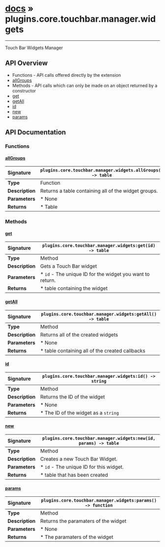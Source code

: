 # [docs](index.md) » plugins.core.touchbar.manager.widgets
---

Touch Bar Widgets Manager

## API Overview
* Functions - API calls offered directly by the extension
 * [allGroups](#allgroups)
* Methods - API calls which can only be made on an object returned by a constructor
 * [get](#get)
 * [getAll](#getall)
 * [id](#id)
 * [new](#new)
 * [params](#params)

## API Documentation

### Functions

#### [allGroups](#allgroups)
| <span style="float: left;">**Signature**</span> | <span style="float: left;">`plugins.core.touchbar.manager.widgets.allGroups() -> table` </span>                                                          |
| -----------------------------------------------------|---------------------------------------------------------------------------------------------------------|
| **Type**                                             | Function                                                                                         |
| **Description**                                      | Returns a table containing all of the widget groups.                                                                                         |
| **Parameters**                                       | * None                                       |
| **Returns**                                          |  * Table                                                |

### Methods

#### [get](#get)
| <span style="float: left;">**Signature**</span> | <span style="float: left;">`plugins.core.touchbar.manager.widgets:get(id) -> table` </span>                                                          |
| -----------------------------------------------------|---------------------------------------------------------------------------------------------------------|
| **Type**                                             | Method                                                                                         |
| **Description**                                      | Gets a Touch Bar widget                                                                                         |
| **Parameters**                                       | * `id`      - The unique ID for the widget you want to return.                                       |
| **Returns**                                          |  * table containing the widget                                                |

#### [getAll](#getall)
| <span style="float: left;">**Signature**</span> | <span style="float: left;">`plugins.core.touchbar.manager.widgets:getAll() -> table` </span>                                                          |
| -----------------------------------------------------|---------------------------------------------------------------------------------------------------------|
| **Type**                                             | Method                                                                                         |
| **Description**                                      | Returns all of the created widgets                                                                                         |
| **Parameters**                                       | * None                                       |
| **Returns**                                          |  * table containing all of the created callbacks                                                |

#### [id](#id)
| <span style="float: left;">**Signature**</span> | <span style="float: left;">`plugins.core.touchbar.manager.widgets:id() -> string` </span>                                                          |
| -----------------------------------------------------|---------------------------------------------------------------------------------------------------------|
| **Type**                                             | Method                                                                                         |
| **Description**                                      | Returns the ID of the widget                                                                                         |
| **Parameters**                                       | * None                                       |
| **Returns**                                          |  * The ID of the widget as a `string`                                                |

#### [new](#new)
| <span style="float: left;">**Signature**</span> | <span style="float: left;">`plugins.core.touchbar.manager.widgets:new(id, params) -> table` </span>                                                          |
| -----------------------------------------------------|---------------------------------------------------------------------------------------------------------|
| **Type**                                             | Method                                                                                         |
| **Description**                                      | Creates a new Touch Bar Widget.                                                                                         |
| **Parameters**                                       | * `id`      - The unique ID for this widget.                                       |
| **Returns**                                          |  * table that has been created                                                |

#### [params](#params)
| <span style="float: left;">**Signature**</span> | <span style="float: left;">`plugins.core.touchbar.manager.widgets:params() -> function` </span>                                                          |
| -----------------------------------------------------|---------------------------------------------------------------------------------------------------------|
| **Type**                                             | Method                                                                                         |
| **Description**                                      | Returns the paramaters of the widget                                                                                         |
| **Parameters**                                       | * None                                       |
| **Returns**                                          |  * The paramaters of the widget                                                |

